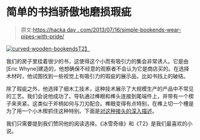 # 简单的书挡骄傲地磨损瑕疵

> 原文:[https://hacka day . com/2013/07/16/simple-bookends-wear-pipes-with-pride/](https://hackaday.com/2013/07/16/simple-bookends-wear-blemishes-with-pride/)

[![curved-wooden-bookends](../Images/731a5c0b05f5d276b7bb4ba64b2b05b5.png)T2】](http://handmade.hackaday.com/wp-content/uploads/2013/07/curved-wooden-bookends.jpg)

我们的房子里挂着很少的书，这使得这个小而有吸引力的集会非常诱人。它是由[Eric Whyne]建造的，他想确保不经意的观察者不会认为它是商店买的。在选择木材时，他试图找到一些视觉上有吸引力的瑕疵的展示品，比如书挡上的破结。

除了瑕疵之外，他选择了细木工技术，这种技术展示了大规模生产的产品中不常见的工艺。我们会说他成功了。导轨通过榫眼和榫头连接到尾端件上，并带有一个楔子来夹紧。这类似于斧柄如何与刀刃配合。榫眼变得有点特别，在榫上切一个槽是为了用一个小木楔抓住这种特别。下面是[对这种接头的深入描述](http://americanwoodworker.com/blogs/techniques/archive/2009/09/08/wedged-mortise-amp-tenon.aspx)。

我们只需要提到我们赞同他的阅读选择。《冰雪奇缘》和《T2》是我们最喜欢的小说。